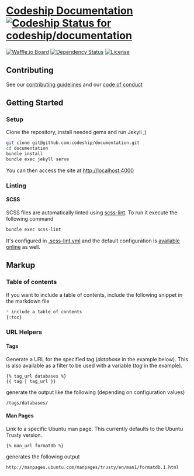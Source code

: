 # [Codeship Documentation](https://codeship.com/documentation/) [ ![Codeship Status for codeship/documentation](https://codeship.com/projects/0bdb0440-3af5-0133-00ea-0ebda3a33bf6/status?branch=master)](https://codeship.com/projects/102044)

[![Waffle.io Board](https://badge.waffle.io/codeship/documentation.svg?label=ready&title=Ready)](http://waffle.io/codeship/documentation)
[![Dependency Status](https://gemnasium.com/codeship/documentation.svg)](https://gemnasium.com/codeship/documentation)
[![License](http://img.shields.io/:license-mit-blue.svg)](https://github.com/codeship/documentation/blob/master/LICENSE.md)

## Contributing

See our [contributing guidelines](CONTRIBUTING.md) and our [code of conduct](CODE_OF_CONDUCT.md)

## Getting Started

### Setup

Clone the repository, install needed gems and run Jekyll ;)

```bash
git clone git@github.com:codeship/documentation.git
cd documentation
bundle install
bundle exec jekyll serve
```

You can then access the site at [http://localhost:4000](http://localhost:4000)

### Linting

#### SCSS

SCSS files are automatically linted using [scss-lint](https://github.com/causes/scss-lint). To run it execute the following command

```bash
bundle exec scss-lint
```

It's configured in [.scss-lint.yml](.scss-lint.yml) and the default configuration is [available online](https://github.com/causes/scss-lint/blob/master/config/default.yml) as well.

## Markup

### Table of contents

If you want to include a table of contents, include the following snippet in the markdown file

```md
* include a table of contents
{:toc}
```

### URL Helpers
#### Tags

Generate a URL for the specified tag (_database_ in the example below). This is also available as a filter to be used with a variable (_tag_ in the example).

```
{% tag_url databases %}
{{ tag | tag_url }}
```

generate the output like the following (depending on configuration values)

```
/tags/databases/
```

#### Man Pages

Link to a specific Ubuntu man page. This currently defaults to the Ubuntu Trusty version.

```
{% man_url formatdb %}
```

generates the following output

```
http://manpages.ubuntu.com/manpages/trusty/en/man1/formatdb.1.html
```

